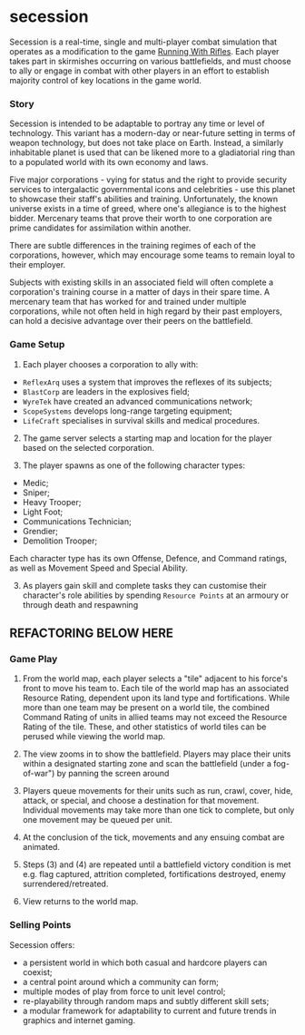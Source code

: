 # secession

Secession is a real-time, single and multi-player combat simulation that operates as a modification to the game [Running With Rifles](http://www.runningwithrifles.com). Each player takes part in skirmishes occurring on various battlefields, and must choose to ally or engage in combat with other players in an effort to establish majority control of key locations in the game world.

### Story
Secession is intended to be adaptable to portray any time or level of technology. This variant has a modern-day or near-future setting in terms of weapon technology, but does not take place on Earth. Instead, a similarly inhabitable planet is used that can be likened more to a gladiatorial ring than to a populated world with its own economy and laws.

Five major corporations - vying for status and the right to provide security services to intergalactic governmental icons and celebrities - use this planet to showcase their staff's abilities and training. Unfortunately, the known universe exists in a time of greed, where one's allegiance is to the highest bidder. Mercenary teams that prove their worth to one corporation are prime candidates for assimilation within another.

There are subtle differences in the training regimes of each of the corporations, however, which may encourage some teams to remain loyal to their employer.

Subjects with existing skills in an associated field will often complete a corporation's training course in a matter of days in their spare time. A mercenary team that has worked for and trained under multiple corporations, while not often held in high regard by their past employers, can hold a decisive advantage over their peers on the battlefield.

### Game Setup
1. Each player chooses a corporation to ally with:
  * `ReflexArq` uses a system that improves the reflexes of its subjects;
  * `BlastCorp` are leaders in the explosives field;
  * `WyreTek` have created an advanced communications network;
  * `ScopeSystems` develops long-range targeting equipment;
  * `LifeCraft` specialises in survival skills and medical procedures.

2. The game server selects a starting map and location for the player based on the selected corporation. 

3. The player spawns as one of the following character types:
  * Medic;
  * Sniper;
  * Heavy Trooper;
  * Light Foot;
  * Communications Technician;
  * Grendier;
  * Demolition Trooper;

Each character type has its own Offense, Defence, and Command ratings, as well as Movement Speed and Special Ability.

3. As players gain skill and complete tasks they can customise their character's role abilities by spending `Resource Points` at an armoury or through death and respawning

## REFACTORING BELOW HERE
### Game Play
1) From the world map, each player selects a "tile" adjacent to his force's front to move his team to. Each tile of the world map has an associated Resource Rating, dependent upon its land type and fortifications. While more than one team may be present on a world tile, the combined Command Rating of units in allied teams may not exceed the Resource Rating of the tile. These, and other statistics of world tiles can be perused while viewing the world map.

2) The view zooms in to show the battlefield. Players may place their units within a designated starting zone and scan the battlefield (under a fog-of-war") by panning the screen around

3) Players queue movements for their units such as run, crawl, cover, hide, attack, or special, and choose a destination for that movement. Individual movements may take more than one tick to complete, but only one movement may be queued per unit.

4) At the conclusion of the tick, movements and any ensuing combat are animated.

5) Steps (3) and (4) are repeated until a battlefield victory condition is met e.g. flag captured, attrition completed, fortifications destroyed, enemy surrendered/retreated.

6) View returns to the world map.

### Selling Points
Secession offers:
* a persistent world in which both casual and hardcore players can coexist;
* a central point around which a community can form;
* multiple modes of play from force to unit level control;
* re-playability through random maps and subtly different skill sets;
* a modular framework for adaptability to current and future trends in graphics and internet gaming.